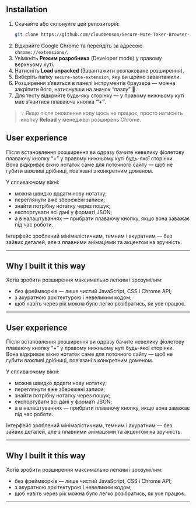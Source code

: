 ## Installation

1. Скачайте або склонуйте цей репозиторій:
   ```bash
   git clone https://github.com/cloudmenson/Secure-Note-Taker-Browser-Extension-Manifest-V3
   ```
2. Відкрийте Google Chrome та перейдіть за адресою `chrome://extensions/`.
3. Увімкніть **Режим розробника** (Developer mode) у правому верхньому куті.
4. Натисніть **Load unpacked** (Завантажити розпаковане розширення).
5. Виберіть папку `secure-note-extension`, яку ви щойно завантажили.
6. Розширення з’явиться в панелі інструментів браузера — можна закріпити його, натиснувши на значок “пазлу” 🧩.
7. Для тесту відкрийте будь-яку сторінку — у правому нижньому куті має з’явитися плаваюча кнопка **“+”**.

> 💡 Якщо після оновлення коду щось не працює, просто натисніть кнопку **Reload** у менеджері розширень Chrome.

## User experience

Після встановлення розширення ви одразу бачите невелику фіолетову плаваючу кнопку “+” у правому нижньому куті будь-якої сторінки.  
Вона відкриває вікно нотаток саме для поточного сайту — щоб не губити важливі дрібниці, пов’язані з конкретним доменом.

У спливаючому вікні:

- можна швидко додати нову нотатку;
- переглянути вже збережені записи;
- знайти потрібну нотатку через пошук;
- експортувати всі дані у форматі JSON;
- а в налаштуваннях — прибрати плаваючу кнопку, якщо вона заважає під час роботи.

Інтерфейс зроблений мінімалістичним, темним і акуратним — без зайвих деталей, але з плавними анімаціями та акцентом на зручність.

---

## Why I built it this way

Хотів зробити розширення максимально легким і зрозумілим:

- без фреймворків — лише чистий JavaScript, CSS і Chrome API;
- з акуратною архітектурою і невеликим кодом;
- щоб навіть через рік можна було легко розібратись, як усе працює.

---

## User experience

Після встановлення розширення ви одразу бачите невелику фіолетову плаваючу кнопку “+” у правому нижньому куті будь-якої сторінки.  
Вона відкриває вікно нотаток саме для поточного сайту — щоб не губити важливі дрібниці, пов’язані з конкретним доменом.

У спливаючому вікні:

- можна швидко додати нову нотатку;
- переглянути вже збережені записи;
- знайти потрібну нотатку через пошук;
- експортувати всі дані у форматі JSON;
- а в налаштуваннях — прибрати плаваючу кнопку, якщо вона заважає під час роботи.

Інтерфейс зроблений мінімалістичним, темним і акуратним — без зайвих деталей, але з плавними анімаціями та акцентом на зручність.

---

## Why I built it this way

Хотів зробити розширення максимально легким і зрозумілим:

- без фреймворків — лише чистий JavaScript, CSS і Chrome API;
- з акуратною архітектурою і невеликим кодом;
- щоб навіть через рік можна було легко розібратись, як усе працює.

---
